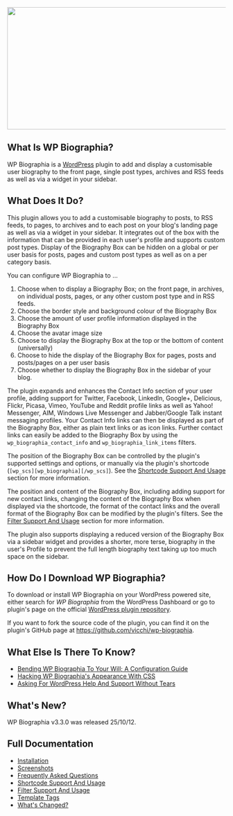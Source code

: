 <!--
.. title: WP Biographia
.. slug: wp-biographia
.. date: 2011-08-01 17:07:24
.. tags: 
.. category: 
.. link: 
.. description: 
.. type: text
.. categories: 
.. has_math: no
.. status: draft
.. wp-status: draft
-->

<html><body><a href="/wp-content/uploads/2011/08/wp-biographia-banner.jpg"><img src="/wp-content/uploads/2011/08/wp-biographia-banner.jpg" alt="" title="wp-biographia-banner" class="aligncenter size-full wp-image-3210" width="805" height="282"></a>
<h2>What Is WP Biographia?</h2>
WP Biographia is a <a href="http://wordpress.org/" target="_blank" rel="noopener">WordPress</a> plugin to add and display a customisable user biography to the front page, single post types, archives and RSS feeds as well as via a widget in your sidebar.
<h2>What Does It Do?</h2>
This plugin allows you to add a customisable biography to posts, to RSS feeds, to pages, to archives and to each post on your blog's landing page as well as via a widget in your sidebar. It integrates out of the box with the information that can be provided in each user's profile and supports custom post types. Display of the Biography Box can be hidden on a global or per user basis for posts, pages and custom post types as well as on a per category basis.

You can configure WP Biographia to ...
<ol>
 	<li>Choose when to display a Biography Box; on the front page, in archives, on individual posts, pages, or any other custom post type and in RSS feeds.</li>
 	<li>Choose the border style and background colour of the Biography Box</li>
 	<li>Choose the amount of user profile information displayed in the Biography Box</li>
 	<li>Choose the avatar image size</li>
 	<li>Choose to display the Biography Box at the top or the bottom of content (universally)</li>
 	<li>Choose to hide the display of the Biography Box for pages, posts and posts/pages on a per user basis</li>
 	<li>Choose whether to display the Biography Box in the sidebar of your blog.</li>
</ol>
The plugin expands and enhances the Contact Info section of your user profile, adding support for Twitter, Facebook, LinkedIn, Google+, Delicious, Flickr, Picasa, Vimeo, YouTube and Reddit profile links as well as Yahoo! Messenger, AIM, Windows Live Messenger and Jabber/Google Talk instant messaging profiles. Your Contact Info links can then be displayed as part of the Biography Box, either as plain text links or as icon links. Further contact links can easily be added to the Biography Box by using the <code>wp_biographia_contact_info</code> and <code>wp_biographia_link_items</code> filters.

The position of the Biography Box can be controlled by the plugin's supported settings and options, or manually via the plugin's shortcode (<code>[wp_scs][wp_biographia][/wp_scs]</code>). See the <a href="/pages/codeage/wp-biographia/4-shortcode-usage-and-support/">Shortcode Support And Usage</a> section for more information.

The position and content of the Biography Box, including adding support for new contact links, changing the content of the Biography Box when displayed via the shortcode, the format of the contact links and the overall format of the Biography Box can be modified by the plugin's filters. See the <a href="/pages/codeage/wp-biographia/5-filter-support-and-usage/">Filter Support And Usage</a> section for more information.

The plugin also supports displaying a reduced version of the Biography Box via a sidebar widget and provides a shorter, more terse, biography in the user's Profile to prevent the full length biography text taking up too much space on the sidebar.
<h2>How Do I Download WP Biographia?</h2>
To download or install WP Biographia on your WordPress powered site, either search for <em>WP Biographia</em> from the WordPress Dashboard or go to plugin's page on the official <a href="http://wordpress.org/extend/plugins/wp-biographia/" target="_blank" rel="noopener">WordPress plugin repository</a>.

If you want to fork the source code of the plugin, you can find it on the plugin's GitHub page at <a href="https://github.com/vicchi/wp-biographia" target="_blank" rel="noopener">https://github.com/vicchi/wp-biographia</a>.
<h2>What Else Is There To Know?</h2>
<ul>
 	<li><a href="/2012/05/18/bending-wp-biographia-to-your-will/">Bending WP Biographia To Your Will; A Configuration Guide</a></li>
 	<li><a href="/2012/04/05/hacking-wp-biographias-appearance-with-css/">Hacking WP Biographia's Appearance With CSS</a></li>
 	<li><a href="/2012/03/31/asking-for-wordpress-plugin-help-and-support-without-tears/">Asking For WordPress Help And Support Without Tears</a></li>
</ul>
<h2>What's New?</h2>
WP Biographia  v3.3.0 was released 25/10/12.
<h2>Full Documentation</h2>
<ul>
 	<li><a href="/pages/codeage/wp-biographia/1-installation/">Installation</a></li>
 	<li><a href="/pages/codeage/wp-biographia/2-screenshots/">Screenshots</a></li>
 	<li><a href="/pages/codeage/wp-biographia/3-frequently-asked-questions/">Frequently Asked Questions</a></li>
 	<li><a href="/pages/codeage/wp-biographia/4-shortcode-usage-and-support/">Shortcode Support And Usage</a></li>
 	<li><a href="/pages/codeage/wp-biographia/5-filter-support-and-usage/">Filter Support And Usage</a></li>
 	<li><a href="/pages/codeage/wp-biographia/6-template-tags/">Template Tags</a></li>
 	<li><a href="/pages/codeage/wp-biographia/7-whats-changed/">What's Changed?</a></li>
</ul></body></html>
